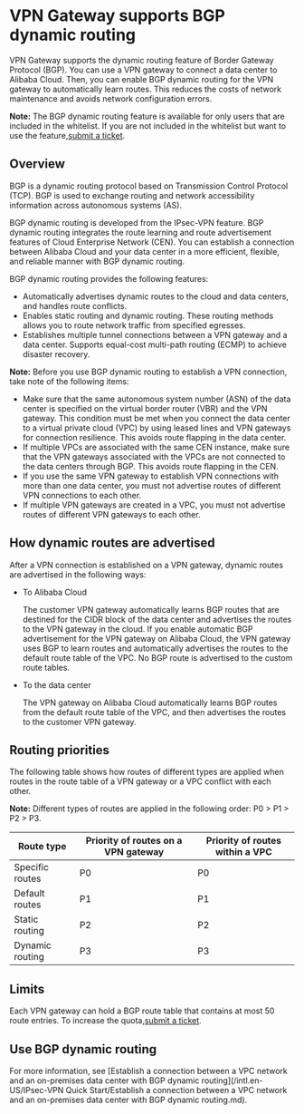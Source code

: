 # VPN Gateway supports BGP dynamic routing

VPN Gateway supports the dynamic routing feature of Border Gateway Protocol \(BGP\). You can use a VPN gateway to connect a data center to Alibaba Cloud. Then, you can enable BGP dynamic routing for the VPN gateway to automatically learn routes. This reduces the costs of network maintenance and avoids network configuration errors.

**Note:** The BGP dynamic routing feature is available for only users that are included in the whitelist. If you are not included in the whitelist but want to use the feature,[submit a ticket](https://workorder-intl.console.aliyun.com/?spm=5176.2020520001.nav-right.dticket.59b44bd3QY32s9#/ticket/createIndex).

## Overview

BGP is a dynamic routing protocol based on Transmission Control Protocol \(TCP\). BGP is used to exchange routing and network accessibility information across autonomous systems \(AS\).

BGP dynamic routing is developed from the IPsec-VPN feature. BGP dynamic routing integrates the route learning and route advertisement features of Cloud Enterprise Network \(CEN\). You can establish a connection between Alibaba Cloud and your data center in a more efficient, flexible, and reliable manner with BGP dynamic routing.

BGP dynamic routing provides the following features:

-   Automatically advertises dynamic routes to the cloud and data centers, and handles route conflicts.
-   Enables static routing and dynamic routing. These routing methods allows you to route network traffic from specified egresses.
-   Establishes multiple tunnel connections between a VPN gateway and a data center. Supports equal-cost multi-path routing \(ECMP\) to achieve disaster recovery.

**Note:** Before you use BGP dynamic routing to establish a VPN connection, take note of the following items:

-   Make sure that the same autonomous system number \(ASN\) of the data center is specified on the virtual border router \(VBR\) and the VPN gateway. This condition must be met when you connect the data center to a virtual private cloud \(VPC\) by using leased lines and VPN gateways for connection resilience. This avoids route flapping in the data center.
-   If multiple VPCs are associated with the same CEN instance, make sure that the VPN gateways associated with the VPCs are not connected to the data centers through BGP. This avoids route flapping in the CEN.
-   If you use the same VPN gateway to establish VPN connections with more than one data center, you must not advertise routes of different VPN connections to each other.
-   If multiple VPN gateways are created in a VPC, you must not advertise routes of different VPN gateways to each other.

## How dynamic routes are advertised

After a VPN connection is established on a VPN gateway, dynamic routes are advertised in the following ways:

-   To Alibaba Cloud

    The customer VPN gateway automatically learns BGP routes that are destined for the CIDR block of the data center and advertises the routes to the VPN gateway in the cloud. If you enable automatic BGP advertisement for the VPN gateway on Alibaba Cloud, the VPN gateway uses BGP to learn routes and automatically advertises the routes to the default route table of the VPC. No BGP route is advertised to the custom route tables.

-   To the data center

    The VPN gateway on Alibaba Cloud automatically learns BGP routes from the default route table of the VPC, and then advertises the routes to the customer VPN gateway.


## Routing priorities

The following table shows how routes of different types are applied when routes in the route table of a VPN gateway or a VPC conflict with each other.

**Note:** Different types of routes are applied in the following order: P0 \> P1 \> P2 \> P3.

|Route type|Priority of routes on a VPN gateway|Priority of routes within a VPC|
|----------|-----------------------------------|-------------------------------|
|Specific routes|P0|P0|
|Default routes|P1|P1|
|Static routing|P2|P2|
|Dynamic routing|P3|P3|

## Limits

Each VPN gateway can hold a BGP route table that contains at most 50 route entries. To increase the quota,[submit a ticket](https://workorder-intl.console.aliyun.com/?spm=5176.2020520001.nav-right.dticket.59b44bd3QY32s9#/ticket/createIndex).

## Use BGP dynamic routing

For more information, see [Establish a connection between a VPC network and an on-premises data center with BGP dynamic routing](/intl.en-US/IPsec-VPN Quick Start/Establish a connection between a VPC network and an on-premises data center with BGP dynamic routing.md).

